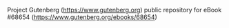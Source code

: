 Project Gutenberg (https://www.gutenberg.org) public repository for eBook #68654 (https://www.gutenberg.org/ebooks/68654)
